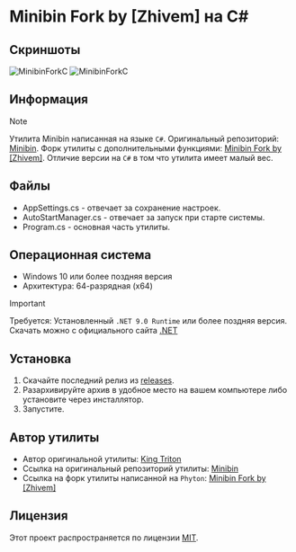 #  Minibin Fork by [Zhivem] на C#

## Скриншоты 

![MinibinForkC](https://github.com/user-attachments/assets/245decda-d690-4286-b14c-8540b053152a)
![MinibinForkC](https://github.com/user-attachments/assets/143734bf-fe36-4c69-87ef-aa474219b381)

## Информация

> [!NOTE]
> Утилита Minibin написанная на языке `C#`. Оригинальный репозиторий: [Minibin](https://github.com/king-tri-ton/minibin). Форк утилиты с дополнительными функциями: [Minibin Fork by [Zhivem]](https://github.com/zhivem/Minibin-fork-zhivem). Отличие версии на `C#` в том что утилита имеет малый вес.

## Файлы

- AppSettings.cs - отвечает за сохранение настроек.
- AutoStartManager.cs - отвечает за запуск при старте системы.
- Program.cs - основная часть утилиты.

## Операционная система
- Windows 10 или более поздняя версия
- Архитектура: 64-разрядная (x64) 
    
> [!IMPORTANT]
>  Требуется: Установленный `.NET 9.0 Runtime` или более поздняя версия. Скачать можно с официального сайта [.NET](https://dotnet.microsoft.com/ru-ru/download)

## Установка

1. Скачайте последний релиз из [releases](https://github.com/zhivem/MinibinForkC/releases).
2. Разархивируйте архив в удобное место на вашем компьютере либо установите через инсталлятор.
3. Запустите.

## Автор утилиты

- Автор оригинальной утилиты: [King Triton](https://github.com/king-tri-ton)<br/>
- Ссылка на оригинальный репозиторий утилиты: [Minibin](https://github.com/king-tri-ton/minibin)<br/>
- Ссылка на форк утилиты написанной на `Phyton`: [Minibin Fork by [Zhivem]](https://github.com/zhivem/Minibin-fork-zhivem)

## Лицензия

Этот проект распространяется по лицензии [MIT](https://choosealicense.com/licenses/mit/).
